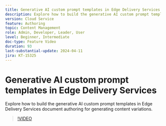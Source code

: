 ```yaml
---
title: Generative AI custom prompt templates in Edge Delivery Services
description: Explore how to build the generative AI custom prompt templates in Edge Delivery Services document authoring for generating content variations.
version: Cloud Service
feature: Authoring
topic: Content Management
role: Admin, Developer, Leader, User
level: Beginner, Intermediate
doc-type: Feature Video
duration: 93
last-substantial-update: 2024-04-11
jira: KT-15325
---
```


# Generative AI custom prompt templates in Edge Delivery Services

Explore how to build the generative AI custom prompt templates in Edge Delivery Services document authoring for generating content variations.

>[!VIDEO](https://video.tv.adobe.com/v/3428316/?learn=on)
